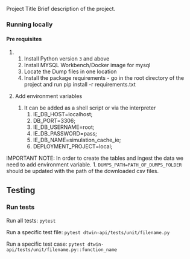 Project Title
Brief description of the project.

### Running locally

#### Pre requisites

1.
    1. Install Python  version `3` and above
    2. Install MYSQL Workbench/Docker image for mysql
    3. Locate the Dump files in one location
    4. Install the package requirements - go in the root directory of the project and run pip install -r requirements.txt

2. Add environment variables
    1. It can be added as a shell script or via the interpreter
        1. IE_DB_HOST=localhost;
        2. DB_PORT=3306;
        3. IE_DB_USERNAME=root;
        4. IE_DB_PASSWORD=pass;
        5. IE_DB_NAME=simulation_cache_ie;
        6. DEPLOYMENT_PROJECT=local;

IMPORTANT NOTE: In order to create the tables and ingest the data we need to add environment variable.
    1. `DUMPS_PATH=PATH_OF_DUMPS_FOLDER` should be updated with the path of the downloaded csv files.

## Testing

### Run tests

Run all tests: `pytest`

Run a specific test file: `pytest dtwin-api/tests/unit/filename.py`

Run a specific test case: `pytest dtwin-api/tests/unit/filename.py::function_name`